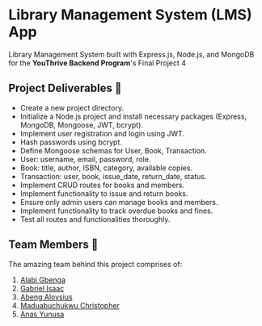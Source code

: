 # Library Management System (LMS) App
Library Management System built with Express.js, Node.js, and MongoDB for the __YouThrive Backend Program__'s Final Project 4



## Project Deliverables 🧩
- Create a new project directory.
- Initialize a Node.js project and install necessary packages (Express, MongoDB, Mongoose, JWT, bcrypt).
- Implement user registration and login using JWT. 
- Hash passwords using bcrypt.
- Define Mongoose schemas for User, Book, Transaction.
- User: username, email, password, role.
- Book: title, author, ISBN, category, available copies.
- Transaction: user, book, issue_date, return_date, status.
- Implement CRUD routes for books and members.
- Implement functionality to issue and return books.
- Ensure only admin users can manage books and members.
- Implement functionality to track overdue books and fines.
- Test all routes and functionalities thoroughly.


## Team Members 🤝

The amazing team behind this project comprises of:
1. [Alabi Gbenga](https://github.com/AlabiGbenga)
2. [Gabriel Isaac](https://github.com/StewartIsaac)
3. [Abeng Aloysius](https://github.com/alonsocares1)
4. [Maduabuchukwu Christopher](https://github.com/MaduabuchukwuChristopher)
5. [Anas Yunusa](https://github.com/anas-Y)

